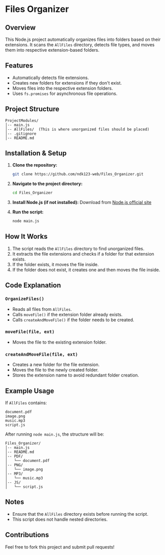# Files Organizer

## Overview
This Node.js project automatically organizes files into folders based on their extensions. It scans the `AllFiles` directory, detects file types, and moves them into respective extension-based folders.

## Features
- Automatically detects file extensions.
- Creates new folders for extensions if they don't exist.
- Moves files into the respective extension folders.
- Uses `fs.promises` for asynchronous file operations.

## Project Structure
```
ProjectModules/
│-- main.js
│-- AllFiles/  (This is where unorganized files should be placed)
│-- .gitignore
│-- README.md
```

## Installation & Setup
1. **Clone the repository:**
   ```bash
   git clone https://github.com/ndk123-web/Files_Organizer.git
   ```
2. **Navigate to the project directory:**
   ```bash
   cd Files_Organizer
   ```
3. **Install Node.js (if not installed):**
   Download from [Node.js official site](https://nodejs.org/)

4. **Run the script:**
   ```bash
   node main.js
   ```

## How It Works
1. The script reads the `AllFiles` directory to find unorganized files.
2. It extracts the file extensions and checks if a folder for that extension exists.
3. If the folder exists, it moves the file inside.
4. If the folder does not exist, it creates one and then moves the file inside.

## Code Explanation
### `OrganizeFiles()`
- Reads all files from `AllFiles`.
- Calls `moveFile()` if the extension folder already exists.
- Calls `createAndMoveFile()` if the folder needs to be created.

### `moveFile(file, ext)`
- Moves the file to the existing extension folder.

### `createAndMoveFile(file, ext)`
- Creates a new folder for the file extension.
- Moves the file to the newly created folder.
- Stores the extension name to avoid redundant folder creation.

## Example Usage
If `AllFiles` contains:
```
document.pdf
image.png
music.mp3
script.js
```
After running `node main.js`, the structure will be:
```
Files_Organizer/
│-- main.js
│-- README.md
│-- PDF/
│   └── document.pdf
│-- PNG/
│   └── image.png
│-- MP3/
│   └── music.mp3
│-- JS/
│   └── script.js
```

## Notes
- Ensure that the `AllFiles` directory exists before running the script.
- This script does not handle nested directories.

## Contributions
Feel free to fork this project and submit pull requests!

